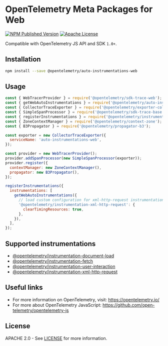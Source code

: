 # OpenTelemetry Meta Packages for Web

[![NPM Published Version][npm-img]][npm-url]
[![Apache License][license-image]][license-url]

Compatible with OpenTelemetry JS API and SDK `1.0+`.

## Installation

```bash
npm install --save @opentelemetry/auto-instrumentations-web
```

## Usage

```javascript
const { WebTracerProvider } = require('@opentelemetry/sdk-trace-web');
const { getWebAutoInstrumentations } = require('@opentelemetry/auto-instrumentations-web');
const { CollectorTraceExporter } = require('@opentelemetry/exporter-collector');
const { SimpleSpanProcessor } = require('@opentelemetry/sdk-trace-base');
const { registerInstrumentations } = require('@opentelemetry/instrumentation');
const { ZoneContextManager } = require('@opentelemetry/context-zone');
const { B3Propagator } = require('@opentelemetry/propagator-b3');

const exporter = new CollectorTraceExporter({
  serviceName: 'auto-instrumentations-web',
});

const provider = new WebTracerProvider();
provider.addSpanProcessor(new SimpleSpanProcessor(exporter));
provider.register({
  contextManager: new ZoneContextManager(),
  propagator: new B3Propagator(),
});

registerInstrumentations({
  instrumentations: [
    getWebAutoInstrumentations({
      // load custom configuration for xml-http-request instrumentation
      '@opentelemetry/instrumentation-xml-http-request': {
        clearTimingResources: true,
      },
    }),
  ],
});

```

## Supported instrumentations

- [@opentelemetry/instrumentation-document-load](https://github.com/open-telemetry/opentelemetry-js-contrib/tree/main/plugins/web/instrumentation-document-load)
- [@opentelemetry/instrumentation-fetch](https://github.com/open-telemetry/opentelemetry-js/tree/main/experimental/packages/opentelemetry-instrumentation-fetch)
- [@opentelemetry/instrumentation-user-interaction](https://github.com/open-telemetry/opentelemetry-js-contrib/tree/main/plugins/web/instrumentation-user-interaction)
- [@opentelemetry/instrumentation-xml-http-request](https://github.com/open-telemetry/opentelemetry-js/tree/main/experimental/packages/opentelemetry-instrumentation-xml-http-request)

## Useful links

- For more information on OpenTelemetry, visit: <https://opentelemetry.io/>
- For more about OpenTelemetry JavaScript: <https://github.com/open-telemetry/opentelemetry-js>

## License

APACHE 2.0 - See [LICENSE][license-url] for more information.

[license-url]: https://github.com/open-telemetry/opentelemetry-js-contrib/blob/main/LICENSE
[license-image]: https://img.shields.io/badge/license-Apache_2.0-green.svg?style=flat
[npm-url]: https://www.npmjs.com/package/@opentelemetry/auto-instrumentations-web
[npm-img]: https://badge.fury.io/js/%40opentelemetry%2Fauto-instrumentations-web.svg
